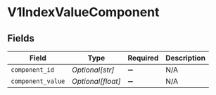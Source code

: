 # V1IndexValueComponent


## Fields

| Field              | Type               | Required           | Description        |
| ------------------ | ------------------ | ------------------ | ------------------ |
| `component_id`     | *Optional[str]*    | :heavy_minus_sign: | N/A                |
| `component_value`  | *Optional[float]*  | :heavy_minus_sign: | N/A                |